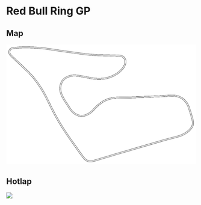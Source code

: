 # Red Bull Ring GP

## Map
![Red Bull Ring GP](./map.png)

## Hotlap
[![](http://img.youtube.com/vi/798G3qm-ZWA/0.jpg)](http://www.youtube.com/watch?v=798G3qm-ZWA "")
